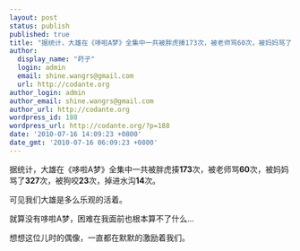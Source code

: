 ```yaml
---
layout: post
status: publish
published: true
title: "据统计，大雄在《哆啦A梦》全集中一共被胖虎揍173次，被老师骂60次，被妈妈骂了327次，被狗咬23次，掉进水沟14次"
author:
  display_name: "莳子"
  login: admin
  email: shine.wangrs@gmail.com
  url: http://codante.org
author_login: admin
author_email: shine.wangrs@gmail.com
author_url: http://codante.org
wordpress_id: 188
wordpress_url: http://codante.org/?p=188
date: '2010-07-16 14:09:23 +0800'
date_gmt: '2010-07-16 06:09:23 +0800'
---
```



据统计，大雄在《哆啦A梦》全集中一共被胖虎揍**173**次，被老师骂**60**次，被妈妈骂了**327**次，被狗咬**23**次，掉进水沟**14**次。

可见我们大雄是多么乐观的活着。

就算没有哆啦A梦，困难在我面前也根本算不了什么...

想想这位儿时的偶像，一直都在默默的激励着我们。